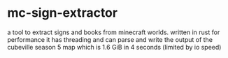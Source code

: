 # mc-sign-extractor

a tool to extract signs and books from minecraft worlds. written in rust for performance
it has threading and can parse and write the output of the cubeville season 5 map which is 1.6 GiB in 4 seconds (limited by io speed)
